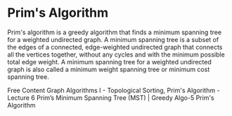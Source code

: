 # Prim's Algorithm

Prim's algorithm is a greedy algorithm that finds a minimum spanning tree for a weighted undirected graph. A minimum spanning tree is a subset of the edges of a connected, edge-weighted undirected graph that connects all the vertices together, without any cycles and with the minimum possible total edge weight. A minimum spanning tree for a weighted undirected graph is also called a minimum weight spanning tree or minimum cost spanning tree.

<ResourceGroupTitle>Free Content</ResourceGroupTitle>
<BadgeLink colorScheme='yellow' badgeText='Read' href='https://www.youtube.com/watch?v=i_AQT_XfvD8&list=PLFDnELG9dpVxQCxuD-9BSy2E7BWY3t5Sm&index=7'>Graph Algorithms I - Topological Sorting, Prim's Algorithm - Lecture 6</BadgeLink>
<BadgeLink colorScheme='yellow' badgeText='Read' href='https://www.geeksforgeeks.org/prims-minimum-spanning-tree-mst-greedy-algo-5/'>Prim’s Minimum Spanning Tree (MST) | Greedy Algo-5</BadgeLink>
<BadgeLink colorScheme='yellow' badgeText='Read' href='https://www.programiz.com/dsa/prim-algorithm'>Prim's Algorithm</BadgeLink>
